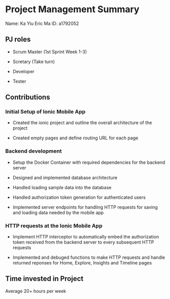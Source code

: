 # Project Management Summary

Name: Ka Yiu Eric Ma
ID: a1792052

## PJ roles

- Scrum Master (1st Sprint Week 1-3)

- Scretary (Take turn)

- Developer

- Tester

## Contributions

### Initial Setup of Ionic Mobile App

- Created the ionic project and outline the overall architecture of the project

- Created empty pages and define routing URL for each page

### Backend development

- Setup the Docker Container with required dependencies for the backend server

- Designed and implemented database architecture

- Handled loading sample data into the database

- Handled authorization token generation for authenticated users

- Implemented server endpoints for handling HTTP requests for saving and loading data needed by the mobile app

### HTTP requests at the Ionic Mobile App

- Implement HTTP interceptor to automatically embed the authorization token received from the backend server to every subsequent HTTP requests

- Implemented and debuged functions to make HTTP requests and handle returned reponses for Home, Explore, Insights and Timeline pages

## Time invested in Project

Average 20+ hours per week
